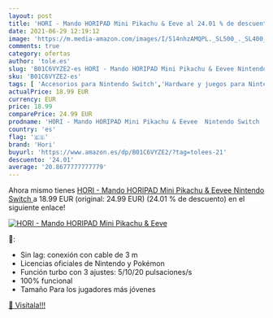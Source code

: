 ```yaml
---
layout: post
title: 'HORI - Mando HORIPAD Mini Pikachu & Eeve al 24.01 % de descuento'
date: 2021-06-29 12:19:12
image: 'https://m.media-amazon.com/images/I/514nhzAMQPL._SL500_._SL400_.jpg'
comments: true
category: ofertas
author: 'tole.es'
slug: 'B01C6VYZE2-es HORI - Mando HORIPAD Mini Pikachu & Eevee Nintendo Switch'
sku: 'B01C6VYZE2-es'
tags: [ 'Accesorios para Nintendo Switch','Hardware y juegos para Nintendo Switch','Mandos para Nintendo Switch','Videojuegos','hori','nintendo', ]
actualPrice: 18.99 EUR
currency: EUR
price: 18.99
comparePrice: 24.99 EUR
prodname: 'HORI - Mando HORIPAD Mini Pikachu & Eevee  Nintendo Switch '
country: 'es'
flag: '🇪🇸'
brand: 'Hori'
buyurl: 'https://www.amazon.es/dp/B01C6VYZE2/?tag=tolees-21'
descuento: '24.01'
average: '20.8677777777779'
---
```


Ahora mismo tienes [HORI - Mando HORIPAD Mini Pikachu & Eevee  Nintendo Switch ](https://www.amazon.es/dp/B01C6VYZE2/?tag=tolees-21) a 18.99 EUR (original: 24.99 EUR) (24.01 %  de descuento) en el siguiente enlace!

[![HORI - Mando HORIPAD Mini Pikachu & Eeve](https://m.media-amazon.com/images/I/514nhzAMQPL._SL500_._SL400_.jpg)](https://www.amazon.es/dp/B01C6VYZE2/?tag=tolees-21)

🔎:

- Sin lag: conexión con cable de 3 m
- Licencias oficiales de Nintendo y Pokémon
- Función turbo con 3 ajustes: 5/10/20 pulsaciones/s
- 100% funcional
- Tamaño Para los jugadores más jóvenes

[🛒 Visítala!!!](https://www.amazon.es/dp/B01C6VYZE2/?tag=tolees-21)
